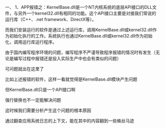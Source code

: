 一、
1、APP报错之：KernelBase.dll是一个NT内核系统的底层API接口的DLL文件，与另外一个kernel32.dll有相同的功能。这个API接口主要是对接我们常说的运行库（C++、.net framework、DirectX等）。

而我们安装运行的软件是通过上述运行库，调用KernelBase.dll或kernel32.dll作为初始化执行的工作。系统执行也通过KernelBase.dll或kernel32.dll作为初始化，调用运行库运行程序。

由于国内编写程序环境的问题，编写程序不严谨导致程序报错的情况时有发生（无论是编写过程中报错还是投入实际生产中也会有类似的问题）

可问题就出在这里了

比如上述报错的软件，这样一看就觉得是KernelBase.dll模块产生问题

但KernelBase.dll只是一个API接口啊

强行替换也不一定能解决问题

这时候我们需要分析产生这个问题的根本原因

通过翻查应用系统日志的上下文，能在其中的内容翻到一些蛛丝马迹

